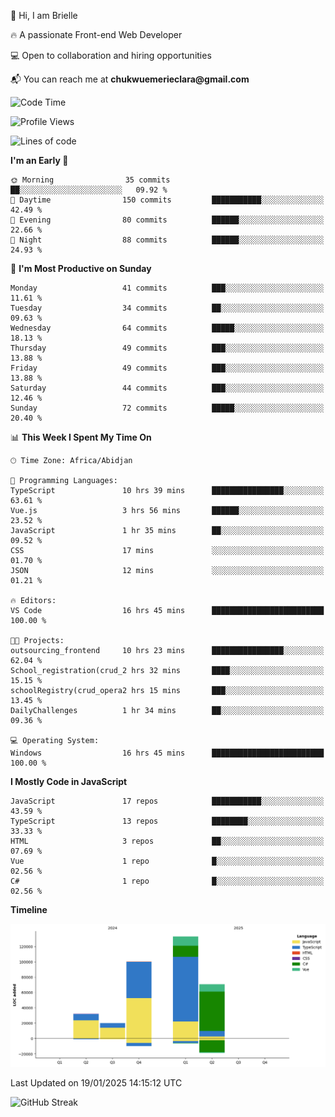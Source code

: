 <div align="left">
  <p>👋 Hi, I am Brielle</p>
  <p>🔥 A passionate Front-end Web Developer</p>
  <p>💻 Open to collaboration and hiring opportunities</p>
  <p>📬 You can reach me at <strong>chukwuemerieclara@gmail.com</strong></p>
</div>


 
 <!--START_SECTION:waka-->
![Code Time](http://img.shields.io/badge/Code%20Time-439%20hrs%2049%20mins-blue)

![Profile Views](http://img.shields.io/badge/Profile%20Views-44-blue)

![Lines of code](https://img.shields.io/badge/From%20Hello%20World%20I%27ve%20Written-261.8%20thousand%20lines%20of%20code-blue)

**I'm an Early 🐤** 

```text
🌞 Morning                35 commits          ██░░░░░░░░░░░░░░░░░░░░░░░   09.92 % 
🌆 Daytime                150 commits         ███████████░░░░░░░░░░░░░░   42.49 % 
🌃 Evening                80 commits          ██████░░░░░░░░░░░░░░░░░░░   22.66 % 
🌙 Night                  88 commits          ██████░░░░░░░░░░░░░░░░░░░   24.93 % 
```
📅 **I'm Most Productive on Sunday** 

```text
Monday                   41 commits          ███░░░░░░░░░░░░░░░░░░░░░░   11.61 % 
Tuesday                  34 commits          ██░░░░░░░░░░░░░░░░░░░░░░░   09.63 % 
Wednesday                64 commits          █████░░░░░░░░░░░░░░░░░░░░   18.13 % 
Thursday                 49 commits          ███░░░░░░░░░░░░░░░░░░░░░░   13.88 % 
Friday                   49 commits          ███░░░░░░░░░░░░░░░░░░░░░░   13.88 % 
Saturday                 44 commits          ███░░░░░░░░░░░░░░░░░░░░░░   12.46 % 
Sunday                   72 commits          █████░░░░░░░░░░░░░░░░░░░░   20.40 % 
```


📊 **This Week I Spent My Time On** 

```text
🕑︎ Time Zone: Africa/Abidjan

💬 Programming Languages: 
TypeScript               10 hrs 39 mins      ████████████████░░░░░░░░░   63.61 % 
Vue.js                   3 hrs 56 mins       ██████░░░░░░░░░░░░░░░░░░░   23.52 % 
JavaScript               1 hr 35 mins        ██░░░░░░░░░░░░░░░░░░░░░░░   09.52 % 
CSS                      17 mins             ░░░░░░░░░░░░░░░░░░░░░░░░░   01.70 % 
JSON                     12 mins             ░░░░░░░░░░░░░░░░░░░░░░░░░   01.21 % 

🔥 Editors: 
VS Code                  16 hrs 45 mins      █████████████████████████   100.00 % 

🐱‍💻 Projects: 
outsourcing_frontend     10 hrs 23 mins      ████████████████░░░░░░░░░   62.04 % 
School_registration(crud_2 hrs 32 mins       ████░░░░░░░░░░░░░░░░░░░░░   15.15 % 
schoolRegistry(crud_opera2 hrs 15 mins       ███░░░░░░░░░░░░░░░░░░░░░░   13.45 % 
DailyChallenges          1 hr 34 mins        ██░░░░░░░░░░░░░░░░░░░░░░░   09.36 % 

💻 Operating System: 
Windows                  16 hrs 45 mins      █████████████████████████   100.00 % 
```

**I Mostly Code in JavaScript** 

```text
JavaScript               17 repos            ███████████░░░░░░░░░░░░░░   43.59 % 
TypeScript               13 repos            ████████░░░░░░░░░░░░░░░░░   33.33 % 
HTML                     3 repos             ██░░░░░░░░░░░░░░░░░░░░░░░   07.69 % 
Vue                      1 repo              █░░░░░░░░░░░░░░░░░░░░░░░░   02.56 % 
C#                       1 repo              █░░░░░░░░░░░░░░░░░░░░░░░░   02.56 % 
```



**Timeline**

![Lines of Code chart](https://raw.githubusercontent.com/Brielle28/Brielle28/main/assets/bar_graph.png)


 Last Updated on 19/01/2025 14:15:12 UTC
<!--END_SECTION:waka-->

![GitHub Streak](https://github-readme-streak-stats.herokuapp.com/?user=Brielle28)



